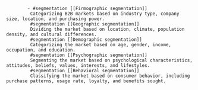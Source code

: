 			- #segmentation [[Firmographic segmentation]]
			 Categorizing B2B markets based on industry type, company size, location, and purchasing power.
			 #segmentation [[Geographic segmentation]]
			 Dividing the market based on location, climate, population density, and cultural differences.
			 #segmentation [[Demographic segmentation]]
			 Categorizing the market based on age, gender, income, occupation, and education.
			 #segmentation [[Psychographic segmentation]]
			 Segmenting the market based on psychological characteristics, attitudes, beliefs, values, interests, and lifestyles.
			 #segmentation [[Behavioral segmentation]]
			 Classifying the market based on consumer behavior, including purchase patterns, usage rate, loyalty, and benefits sought.


